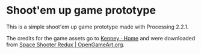 # Shoot'em up game prototype

This is a simple shoot'em up game prototype made with Processing 2.2.1.

The credits for the game assets go to [Kenney · Home](http://www.kenney.nl/) and were downloaded from [Space Shooter Redux | OpenGameArt.org](http://opengameart.org/content/space-shooter-redux).

